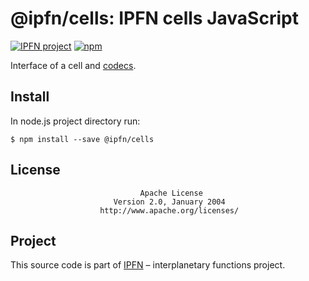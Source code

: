 # @ipfn/cells: IPFN cells JavaScript

[![IPFN project](https://img.shields.io/badge/project-IPFN-blue.svg?style=flat-square)](//github.com/ipfn)
[![npm](https://img.shields.io/npm/v/@ipfn/cells.svg?maxAge=86400&style=flat-square)](https://www.npmjs.com/package/@ipfn/cells)

Interface of a cell and [codecs](https://github.com/ipfn/ipfn/blob/dev/protobuf/cell.proto).

## Install

In node.js project directory run:

```console
$ npm install --save @ipfn/cells
```

## License

                                 Apache License
                           Version 2.0, January 2004
                        http://www.apache.org/licenses/

## Project

This source code is part of [IPFN](//github.com/ipfn) – interplanetary functions project.
